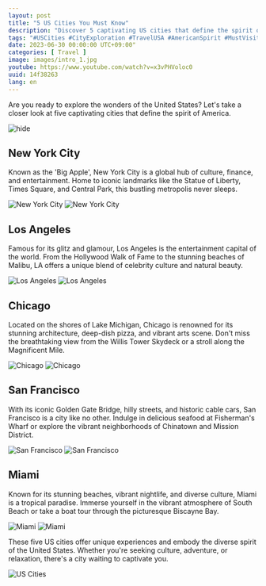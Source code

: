 ```yaml
---
layout: post
title: "5 US Cities You Must Know"
description: "Discover 5 captivating US cities that define the spirit of America: New York City, Los Angeles, Chicago, San Francisco, and Miami."
tags: "#USCities #CityExploration #TravelUSA #AmericanSpirit #MustVisit"
date: 2023-06-30 00:00:00 UTC+09:00"
categories: [ Travel ]
image: images/intro_1.jpg
youtube: https://www.youtube.com/watch?v=x3vPHVoloc0
uuid: 14f38263
lang: en
---
```


Are you ready to explore the wonders of the United States? Let's take a closer look at five captivating cities that define the spirit of America.

![hide](images/intro_1.jpg)


## New York City
Known as the 'Big Apple', New York City is a global hub of culture, finance, and entertainment. Home to iconic landmarks like the Statue of Liberty, Times Square, and Central Park, this bustling metropolis never sleeps.

![New York City](images/main1_1.jpg)
![New York City](images/main1_2.jpg)


## Los Angeles
Famous for its glitz and glamour, Los Angeles is the entertainment capital of the world. From the Hollywood Walk of Fame to the stunning beaches of Malibu, LA offers a unique blend of celebrity culture and natural beauty.

![Los Angeles](images/main2_1.jpg)
![Los Angeles](images/main2_2.jpg)


## Chicago
Located on the shores of Lake Michigan, Chicago is renowned for its stunning architecture, deep-dish pizza, and vibrant arts scene. Don't miss the breathtaking view from the Willis Tower Skydeck or a stroll along the Magnificent Mile.

![Chicago](images/main3_1.jpg)
![Chicago](images/main3_6.jpg)


## San Francisco
With its iconic Golden Gate Bridge, hilly streets, and historic cable cars, San Francisco is a city like no other. Indulge in delicious seafood at Fisherman's Wharf or explore the vibrant neighborhoods of Chinatown and Mission District.

![San Francisco](images/main4_1.jpg)
![San Francisco](images/main4_2.jpg)


## Miami
Known for its stunning beaches, vibrant nightlife, and diverse culture, Miami is a tropical paradise. Immerse yourself in the vibrant atmosphere of South Beach or take a boat tour through the picturesque Biscayne Bay.

![Miami](images/main5_1.jpg)
![Miami](images/main5_2.jpg)




These five US cities offer unique experiences and embody the diverse spirit of the United States. Whether you're seeking culture, adventure, or relaxation, there's a city waiting to captivate you.

![US Cities](images/intro_2.jpg)
